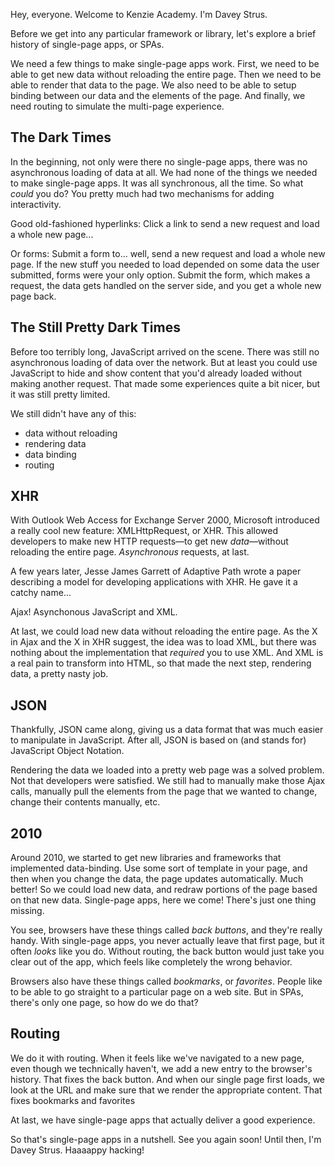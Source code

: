 Hey, everyone. Welcome to Kenzie Academy. I'm Davey Strus.

Before we get into any particular framework or library, let's explore a brief history of single-page apps, or SPAs.

We need a few things to make single-page apps work. First, we need to be able to get new data without reloading the entire page. Then we need to be able to render that data to the page. We also need to be able to setup binding between our data and the elements of the page. And finally, we need routing to simulate the multi-page experience.

## The Dark Times

In the beginning, not only were there no single-page apps, there was no asynchronous loading of data at all. We had none of the things we needed to make single-page apps. It was all synchronous, all the time. So what _could_ you do? You pretty much had two mechanisms for adding interactivity.

Good old-fashioned hyperlinks: Click a link to send a new request and load a whole new page...

Or forms: Submit a form to... well, send a new request and load a whole new page. If the new stuff you needed to load depended on some data the user submitted, forms were your only option. Submit the form, which makes a request, the data gets handled on the server side, and you get a whole new page back.

## The Still Pretty Dark Times

Before too terribly long, JavaScript arrived on the scene. There was still no asynchronous loading of data over the network. But at least you could use JavaScript to hide and show content that you'd already loaded without making another request. That made some experiences quite a bit nicer, but it was still pretty limited.

We still didn't have any of this:

* data without reloading
* rendering data
* data binding
* routing

## XHR

With Outlook Web Access for Exchange Server 2000, Microsoft introduced a really cool new feature: XMLHttpRequest, or XHR. This allowed developers to make new HTTP requests—to get new _data_—without reloading the entire page. _Asynchronous_ requests, at last.

A few years later, Jesse James Garrett of Adaptive Path wrote a paper describing a model for developing applications with XHR. He gave it a catchy name...

Ajax! Asynchonous JavaScript and XML.

At last, we could load new data without reloading the entire page. As the X in Ajax and the X in XHR suggest, the idea was to load XML, but there was nothing about the implementation that _required_ you to use XML. And XML is a real pain to transform into HTML, so that made the next step, rendering data, a pretty nasty job.

## JSON

Thankfully, JSON came along, giving us a data format that was much easier to manipulate in JavaScript. After all, JSON is based on (and stands for) JavaScript Object Notation.

Rendering the data we loaded into a pretty web page was a solved problem. Not that developers were satisfied. We still had to manually make those Ajax calls, manually pull the elements from the page that we wanted to change, change their contents manually, etc.

## 2010

Around 2010, we started to get new libraries and frameworks that implemented data-binding. Use some sort of template in your page, and then when you change the data, the page updates automatically. Much better! So we could load new data, and redraw portions of the page based on that new data. Single-page apps, here we come! There's just one thing missing.

You see, browsers have these things called _back buttons_, and they're really handy. With single-page apps, you never actually leave that first page, but it often _looks_ like you do. Without routing, the back button would just take you clear out of the app, which feels like completely the wrong behavior.

Browsers also have these things called _bookmarks_, or _favorites_. People like to be able to go straight to a particular page on a web site. But in SPAs, there's only one page, so how do we do that?

## Routing

We do it with routing. When it feels like we've navigated to a new page, even though we technically haven't, we add a new entry to the browser's history. That fixes the back button. And when our single page first loads, we look at the URL and make sure that we render the appropriate content. That fixes bookmarks and favorites

At last, we have single-page apps that actually deliver a good experience.

So that's single-page apps in a nutshell. See you again soon! Until then, I'm Davey Strus. Haaaappy hacking!
